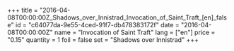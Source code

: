 +++
title = "2016-04-08T00:00:00Z_Shadows_over_Innistrad_Invocation_of_Saint_Traft_[en]_false"
id = "c64077da-9e55-4ced-91f7-db478383172f"
date = "2016-04-08T00:00:00Z"
name = "Invocation of Saint Traft"
lang = ["en"]
price = "0.15"
quantity = 1
foil = false
set = "Shadows over Innistrad"
+++
